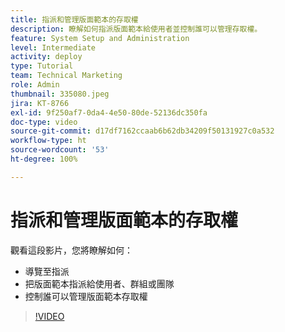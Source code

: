 ```yaml
---
title: 指派和管理版面範本的存取權
description: 瞭解如何指派版面範本給使用者並控制誰可以管理存取權。
feature: System Setup and Administration
level: Intermediate
activity: deploy
type: Tutorial
team: Technical Marketing
role: Admin
thumbnail: 335080.jpeg
jira: KT-8766
exl-id: 9f250af7-0da4-4e50-80de-52136dc350fa
doc-type: video
source-git-commit: d17df7162ccaab6b62db34209f50131927c0a532
workflow-type: ht
source-wordcount: '53'
ht-degree: 100%

---
```


# 指派和管理版面範本的存取權

觀看這段影片，您將瞭解如何：

* 導覽至指派
* 把版面範本指派給使用者、群組或團隊
* 控制誰可以管理版面範本存取權

>[!VIDEO](https://video.tv.adobe.com/v/335080/?quality=12&learn=on&enablevpops)
